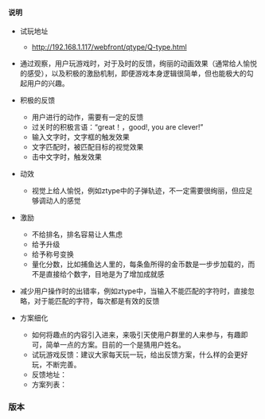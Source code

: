 #### 说明
* 试玩地址
  - http://192.168.1.117/webfront/qtype/Q-type.html 

* 通过观察，用户玩游戏时，对于及时的反馈，绚丽的动画效果（通常给人愉悦的感受），以及积极的激励机制，即便游戏本身逻辑很简单，但也能极大的勾起用户的兴趣。
 
* 积极的反馈
  - 用户进行的动作，需要有一定的反馈
  - 过关时的积极言语：“great！，good!, you are clever!”
  - 输入文字时，文字框的触发效果
  - 文字匹配时，被匹配目标的视觉效果
  - 击中文字时，触发效果
* 动效
  - 视觉上给人愉悦，例如ztype中的子弹轨迹，不一定需要很绚丽，但应足够调动人的感觉
* 激励
  - 不给排名，排名容易让人焦虑
  - 给予升级
  - 给予称号变换
  - 量化分数，比如捕鱼达人里的，每条鱼所得的金币数是一步步加载的，而不是直接给个数字，目地是为了增加成就感
* 减少用户操作时的出错率，例如ztype中，当输入不能匹配的字符时，直接忽略，对于能匹配的字符，每次都是有效的反馈

* 方案细化
  - 如何将趣点的内容引入进来，来吸引天使用户群里的人来参与，有趣即可，简单一点的方案。目前的一个是猜用户姓名。
  - 试玩游戏反馈：建议大家每天玩一玩，给出反馈方案，什么样的会更好玩，不断完善。
  - 反馈地址：
  - 方案列表：

### 版本
